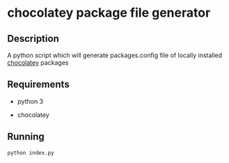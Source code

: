 # chocolatey package file generator

## Description
A python script which will generate packages.config file of locally installed [chocolatey](https://chocolatey.org) packages 

## Requirements
+ python 3

+ chocolatey

## Running
```
python index.py
```
